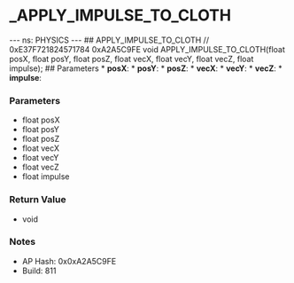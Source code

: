 # _APPLY_IMPULSE_TO_CLOTH

--- ns: PHYSICS --- ## APPLY_IMPULSE_TO_CLOTH  // 0xE37F721824571784 0xA2A5C9FE void APPLY_IMPULSE_TO_CLOTH(float posX, float posY, float posZ, float vecX, float vecY, float vecZ, float impulse);   ## Parameters * **posX**: * **posY**: * **posZ**: * **vecX**: * **vecY**: * **vecZ**: * **impulse**:

### Parameters
* float posX
* float posY
* float posZ
* float vecX
* float vecY
* float vecZ
* float impulse

### Return Value
* void

### Notes
* AP Hash: 0x0xA2A5C9FE
* Build: 811

